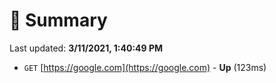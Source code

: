# 📖 Summary
Last updated: **3/11/2021, 1:40:49 PM**

- `GET` [https://google.com](https://google.com) - **Up** (123ms)
